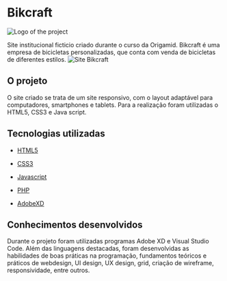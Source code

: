 # Bikcraft
![Logo of the project](http://logo_link)

Site institucional ficticio criado durante o curso da Origamid. 
Bikcraft é uma empresa de bicicletas  personalizadas, que conta com venda de bicicletas de diferentes estilos. 
<img alt="Site Bikcraft" src="https://github.com/RaphaelaBerto/bikcraft/blob/main/github/demo.mov">




## O projeto
O site criado se trata de um site responsivo, com o layout  adaptável para computadores,  smartphones e tablets. Para a realização foram utilizadas o HTML5, CSS3 e Java script.



## Tecnologias utilizadas 

- [HTML5](https://developer.mozilla.org/pt-BR/docs/Web/HTML/HTML5)

- [CSS3](https://www.w3schools.com/css/)

- [Javascript](https://developer.mozilla.org/pt-BR/docs/Aprender/JavaScript)

- [PHP](https://www.php.net/)

- [AdobeXD](https://www.adobe.com/br/products/xd.html)



## Conhecimentos desenvolvidos 
Durante o projeto foram utilizadas programas Adobe XD e Visual Studio Code. 
Além das linguagens destacadas, foram  desenvolvidas as habilidades de boas práticas na programação, fundamentos teóricos e práticos de webdesign, UI design, UX design, grid, criação de wireframe, responsividade, entre outros.
